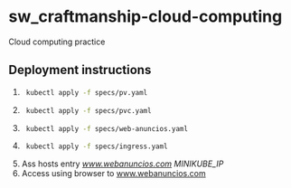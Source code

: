 # sw_craftmanship-cloud-computing
Cloud computing practice
## Deployment instructions
1. ```bash
    kubectl apply -f specs/pv.yaml
    ```
2. ```bash
    kubectl apply -f specs/pvc.yaml
    ```
3. ```bash
    kubectl apply -f specs/web-anuncios.yaml
    ```
4. ```bash
    kubectl apply -f specs/ingress.yaml
    ```
5. Ass hosts entry *www.webanuncios.com MINIKUBE_IP*
6. Access using browser to www.webanuncios.com
